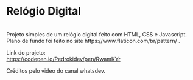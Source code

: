 <h1>Relógio Digital</h1> </br>
Projeto simples de um relógio digital feito com HTML, CSS e Javascript. </br>
Plano de fundo foi feito no site https://www.flaticon.com/br/pattern/ . </br>

Link do projeto: </br>
https://codepen.io/Pedrokidev/pen/RwamKYr </br>

Créditos pelo video do canal whatsdev.
